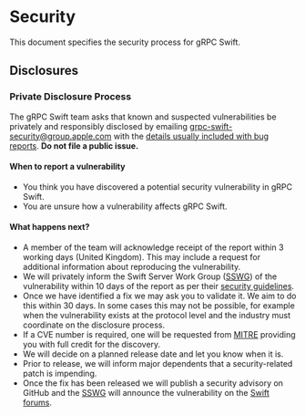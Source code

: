 # Security

This document specifies the security process for gRPC Swift.

## Disclosures

### Private Disclosure Process

The gRPC Swift team asks that known and suspected vulnerabilities be
privately and responsibly disclosed by emailing
[grpc-swift-security@group.apple.com](mailto:grpc-swift-security@group.apple.com)
with the [details usually included with bug reports][issue-template].
**Do not file a public issue.**

#### When to report a vulnerability

* You think you have discovered a potential security vulnerability in gRPC
  Swift.
* You are unsure how a vulnerability affects gRPC Swift.

#### What happens next?

* A member of the team will acknowledge receipt of the report within 3
  working days (United Kingdom). This may include a request for additional
  information about reproducing the vulnerability.
* We will privately inform the Swift Server Work Group ([SSWG][sswg]) of the
  vulnerability within 10 days of the report as per their [security
  guidelines][sswg-security].
* Once we have identified a fix we may ask you to validate it. We aim to do this
  within 30 days. In some cases this may not be possible, for example when the
  vulnerability exists at the protocol level and the industry must coordinate on
  the disclosure process.
* If a CVE number is required, one will be requested from [MITRE][mitre]
  providing you with full credit for the discovery.
* We will decide on a planned release date and let you know when it is.
* Prior to release, we will inform major dependents that a security-related
  patch is impending.
* Once the fix has been released we will publish a security advisory on GitHub
  and the [SSWG][sswg] will announce the vulnerability on the [Swift
  forums][swift-forums-sec].

[issue-template]: https://github.com/grpc/grpc-swift/blob/main/.github/ISSUE_TEMPLATE/BUG_REPORT.md
[sswg]: https://github.com/swift-server/sswg
[sswg-security]: https://github.com/swift-server/sswg/blob/main/process/incubation.md#security-best-practices
[swift-forums-sec]: https://forums.swift.org/c/server/security-updates/
[mitre]: https://cveform.mitre.org/
